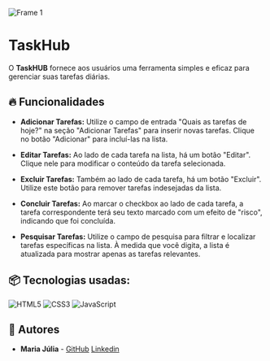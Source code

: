 ![Frame 1](https://github.com/MariaJuliaAS/TaskHub/assets/145461566/7ddac426-6a98-4992-8f31-39ee12186e05)


# TaskHub

O **TaskHUB** fornece aos usuários uma ferramenta simples e eficaz para gerenciar suas tarefas diárias.

## 🔥 Funcionalidades

- **Adicionar Tarefas:** Utilize o campo de entrada "Quais as tarefas de hoje?" na seção "Adicionar Tarefas" para inserir novas tarefas. Clique no botão "Adicionar" para incluí-las na lista.

- **Editar Tarefas:** Ao lado de cada tarefa na lista, há um botão "Editar". Clique nele para modificar o conteúdo da tarefa selecionada.

- **Excluir Tarefas:** Também ao lado de cada tarefa, há um botão "Excluir". Utilize este botão para remover tarefas indesejadas da lista.

- **Concluir Tarefas:** Ao marcar o checkbox ao lado de cada tarefa, a tarefa correspondente terá seu texto marcado com um efeito de "risco", indicando que foi concluída.

- **Pesquisar Tarefas:** Utilize o campo de pesquisa para filtrar e localizar tarefas específicas na lista. À medida que você digita, a lista é atualizada para mostrar apenas as tarefas relevantes.

## 📦 Tecnologias usadas:

![HTML5](https://img.shields.io/badge/html5-%23E34F26.svg?style=for-the-badge&logo=html5&logoColor=white)
![CSS3](https://img.shields.io/badge/css3-%231572B6.svg?style=for-the-badge&logo=css3&logoColor=white)
![JavaScript](https://img.shields.io/badge/javascript-%23323330.svg?style=for-the-badge&logo=javascript&logoColor=%23F7DF1E)

## 👷 Autores

* **Maria Júlia** - [GitHub](https://github.com/MariaJuliaAS) [Linkedin](https://www.linkedin.com/in/maria-j%C3%BAlia-39481a292/)
